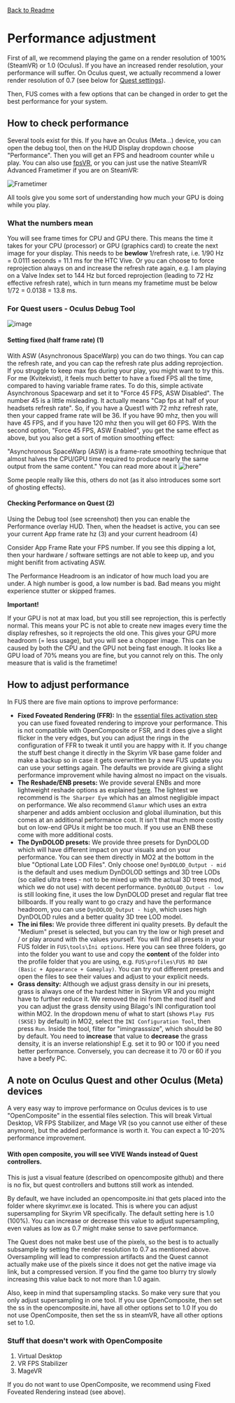 [Back to Readme](https://github.com/Kvitekvist/FUS/blob/main/README.md)

# Performance adjustment

First of all, we recommend playing the game on a render resolution of 100% (SteamVR) or 1.0 (Oculus). If you have an increased render resolution, your performance will suffer. On Oculus quest, we actually recommend a lower render resolution of 0.7 (see below for [Quest settings](#a-note-on-oculus-quest)).

Then, FUS comes with a few options that can be changed in order to get the best performance for your system.

## How to check performance

Several tools exist for this. If you have an Oculus (Meta...) device, you can open the debug tool, then on the HUD Display dropdown choose "Performance". Then you will get an FPS and headroom counter while u play. You can also use [fpsVR](https://store.steampowered.com/app/908520/fpsVR/), or you can just use the native SteamVR Advanced Frametimer if you are on SteamVR:

![Frametimer](https://github.com/Kvitekvist/FUS/blob/main/images/frametimer.png)

All tools give you some sort of understanding how much your GPU is doing while you play.

### What the numbers mean

You will see frame times for CPU and GPU there. This means the time it takes for your CPU (processor) or GPU (graphics card) to create the next image for your display. This needs to be **bewlow** 1/refresh rate, i.e. 1/90 Hz = 0.0111 seconds = 11.1 ms for the HTC Vive. Or you can choose to force reprojection always on and increase the refresh rate again, e.g. I am playing on a Valve Index set to 144 Hz but forced reprojection (leading to 72 Hz effective refresh rate), which in turn means my frametime must be below 1/72 = 0.0138 = 13.8 ms.

### For Quest users - Oculus Debug Tool
![image](https://github.com/Kvitekvist/FUS/blob/main/images/aws.jpg?raw=true)

#### Setting fixed (half frame rate) (1)

With ASW (Asynchronous SpaceWarp) you can do two things. You can cap the refresh rate, and you can cap the refresh rate plus adding reprojection.
If you struggle to keep max fps during your play, you might want to try this. For me (Kvitekvist), it feels much better to have a fixed FPS all the time, compared to having variable frame rates.
To do this, simple activate Asynchronous Spacewarp and set it to "Force 45 FPS, ASW Disabled". The number 45 is a little misleading. It actually means "Cap fps at half of your headsets refresh rate".
So, if you have a Quest1 with 72 mhz refresh rate, then your capped frame rate will be 36. If you have 90 mhz, then you will have 45 FPS, and if you have 120 mhz then you will get 60 FPS.
With the second option, "Force 45 FPS, ASW Enabled", you get the same effect as above, but you also get a sort of motion smoothing effect:

"Asynchronous SpaceWarp (ASW) is a frame-rate smoothing technique that almost halves the CPU/GPU time required to produce nearly the same output from the same content."
You can read more about it ![here](https://developer.oculus.com/documentation/native/pc/asynchronous-spacewarp/)"

Some people really like this, others do not (as it also introduces some sort of ghosting effects).


#### Checking Performance on Quest (2)

Using the Debug tool (see screenshot) then you can enable the Performance overlay HUD.
Then, when the headset is active, you can see your current App frame rate hz (3) and your current headroom (4)

Consider App Frame Rate your FPS number. If you see this dipping a lot, then your hardware / software settings are not able to keep up, and you might benifit from activating ASW.

The Performance Headroom is an indicator of how much load you are under. A high number is good, a low number is bad. Bad means you might experience stutter or skipped frames.

**Important!** 

If your GPU is not at max load, but you still see reprojection, this is perfectly normal. This means your PC is not able to create new images every time the display refreshes, so it reprojects the old one. This gives your GPU more headroom (= less usage), but you will see a chopper image. This can be caused by both the CPU and the GPU not being fast enough. It looks like a GPU load of 70% means you are fine, but you cannot rely on this. The only measure that is valid is the frametime! 

## How to adjust performance

In FUS there are five main options to improve performance:

* **Fixed Foveated Rendering (FFR):** In the [essential files activation step](https://github.com/Kvitekvist/FUS/wiki/Activate-the-Essential-Files) you can use fixed foveated rendering to improve your performance. This is not compatible with OpenComposite or FSR, and it does give a slight flicker in the very edges, but you can adjust the rings in the configuration of FFR to tweak it until you are happy with it. If you change the stuff best change it directly in the Skyrim VR base game folder and make a backup so in case it gets overwritten by a new FUS update you can use your settings again. The defaults we provide are giving a slight performance improvement while having almost no impact on the visuals.
* **The Reshade/ENB presets:** We provide several ENBs and more lightweight reshade options as explained [here](https://github.com/Kvitekvist/FUS/wiki/Choose-ENB-or-Reshade). The lightest we recommend is `The Sharper Eye` which has an almost negligible impact on performance. We also recommend `Glamur` which uses an extra sharpener and adds ambient occlusion and global illumination, but this comes at an additional performance cost. It isn't that much more costly but on low-end GPUs it might be too much. If you use an ENB these come with more additional costs.
* **The DynDOLOD presets:** We provide three presets for DynDOLOD which will have different impact on your visuals and on your performance. You can see them directly in MO2 at the bottom in the blue "Optional Late LOD Files". Only choose one! `DynDOLOD_Output - mid` is the default and uses medium DynDOLOD settings and 3D tree LODs (so called ultra trees - not to be mixed up with the actual 3D trees mod, which we do not use) with decent performance. `DynDOLOD_Output - low` is still looking fine, it uses the low DynDOLOD preset and regular flat tree billboards. If you really want to go crazy and have the performance headroom, you can use `DynDOLOD_Output - high`, which uses high DynDOLOD rules and a better quality 3D tree LOD model.
* **The ini files:** We provide three different ini quality presets. By default the "Medium" preset is selected, but you can try the low or high preset and / or play around with the values yourself. You will find all presets in your FUS folder in `FUS\tools\Ini options`. Here you can see three folders, go into the folder you want to use and copy the **content** of the folder into the profile folder that you are using, e.g. `FUS\profiles\FUS RO DAH (Basic + Appearance + Gameplay)`. You can try out different presets and open the files to see their values and adjust to your explicit needs.
* **Grass density:** Although we adjust grass density in our ini presets, grass is always one of the hardest hitter in Skyrim VR and you might have to further reduce it. We removed the ini from the mod itself and you can adjust the grass density using Bilago's INI configuration tool within MO2. In the dropdown menu of what to start (shows `Play FUS (SKSE)` by default) in MO2, select the `INI Configuration Tool`, then press `Run`. Inside the tool, filter for "imingrasssize", which should be 80 by default. You need to **increase** that value to **decrease** the grass density, it is an inverse relationship! E.g. set it to 90 or 100 if you need better performance. Conversely, you can decrease it to 70 or 60 if you have a beefy PC.

## A note on Oculus Quest and other Oculus (Meta) devices

A very easy way to improve performance on Oculus devices is to use "OpenComposite" in the essential files selection. This will break Virtual Desktop, VR FPS Stabilizer, and Mage VR (so you cannot use either of these anymore), but the added performance is worth it. You can expect a 10-20% performance improvement. 

#### With open composite, you will see VIVE Wands instead of Quest controllers. 
This is just a visual feature (described on opencomposite github) and there is no fix, but quest controllers and buttons still work as intended.

By default, we have included an opencomposite.ini that gets placed into the folder where skyrimvr.exe is located. This is where you can adjust supersampling for Skyrim VR specifically. The default setting here is 1.0 (100%). You can increase or decrease this value to adjust supersampling, even values as low as 0.7 might make sense to save performance.

The Quest does not make best use of the pixels, so the best is to actually subsample by setting the render resolution to 0.7 as mentioned above. Oversampling will lead to compression artifacts and the Quest cannot actually make use of the pixels since it does not get the native image via link, but a compressed version. If you find the game too blurry try slowly increasing this value back to not more than 1.0 again.

Also, keep in mind that supersampling stacks. So make very sure that you only adjust supersampling in one tool.
If you use OpenComposite, then set the ss in the opencomposite.ini, have all other options set to 1.0
If you do not use OpenComposite, then set the ss in steamVR, have all other options set to 1.0.

### Stuff that doesn't work with OpenComposite
1. Virtual Desktop
2. VR FPS Stabilizer
3. MageVR

If you do not want to use OpenComposite, we recommend using Fixed Foveated Rendering instead (see above).